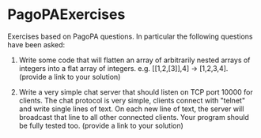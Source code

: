# PagoPAExercises

Exercises based on PagoPA questions. In particular the following questions have been asked:

1. Write some code that will flatten an array of arbitrarily nested arrays of integers into a flat array of integers. e.g. [[1,2,[3]],4] -> [1,2,3,4]. (provide a link to your solution)

2. Write a very simple chat server that should listen on TCP port 10000 for clients. The chat protocol is very simple, clients connect with "telnet" and write single lines of text. On each new line of text, the server will broadcast that line to all other connected clients. Your program should be fully tested too. (provide a link to your solution)
